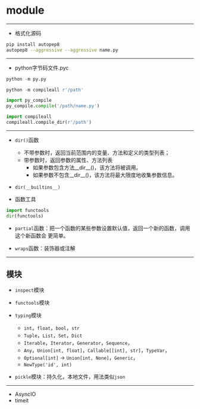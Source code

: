 # module



---


- 格式化源码
```sh
pip install autopep8
autopep8 --aggressive --aggressive name.py

```
---
- python字节码文件.pyc
```py
python -m py.py

python -m compileall r'/path'

import py_compile
py_compile.compile('/path/name.py')

import compileall
compileall.compile_dir(r'/path')

```






---

- `dir()`函数
    - 不带参数时，返回当前范围内的变量、方法和定义的类型列表；
    - 带参数时，返回参数的属性、方法列表
        - 如果参数包含方法__dir__()，该方法将被调用。
        - 如果参数不包含__dir__()，该方法将最大限度地收集参数信息。

- `dir(__builtins__)`


- 函数工具
```py
import functools
dir(functools)


```
- `partial`函数：把一个函数的某些参数设置默认值，返回一个新的函数，调用这个新函数会 更简单。

- `wraps`函数：装饰器或注解

---
## 模块
- `inspect`模块
- `functools`模块
- `typing`模块
    - `int`，`float`，`bool`，`str`
    - `Tuple`，`List`，`Set`，`Dict`
    - `Iterable`，`Iterator`，`Generator`，`Sequence`，
    - `Any`，`Union[int, float]`，`Callable[[int], str]`，`TypeVar`，
    - `Optional[int]` -> `Union[int, None]`，`Generic`，
    - `NewType('id', int)`



- `pickle`模块：持久化，本地文件，用法类似`json`
---


- AsyncIO
- timeit